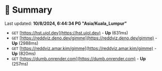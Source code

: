 # 📖 Summary
Last updated: **10/8/2024, 6:44:34 PG "Asia/Kuala_Lumpur"**

- `GET` [https://hst.ujol.dev](https://hst.ujol.dev) - **Up** (631ms)
- `GET` [https://reddviz.deno.dev/gimme](https://reddviz.deno.dev/gimme) - **Up** (2988ms)
- `GET` [https://reddviz.amar.kim/gimme](https://reddviz.amar.kim/gimme) - **Up** (820ms)
- `GET` [https://dumb.onrender.com](https://dumb.onrender.com) - **Up** (257ms)
